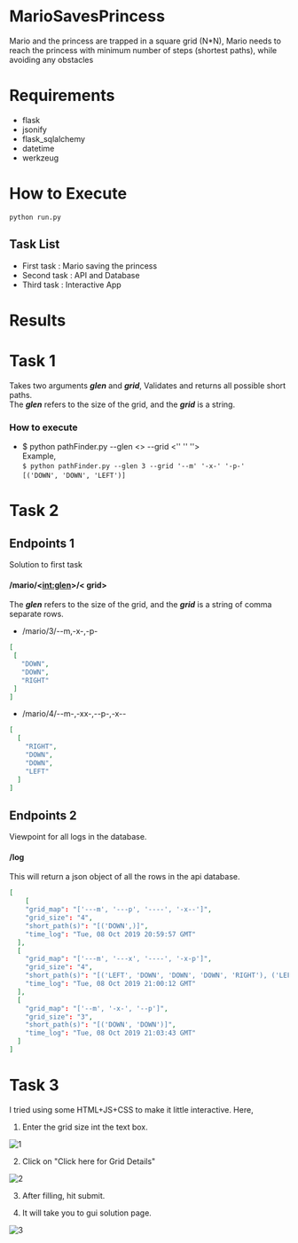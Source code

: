 # MarioSavesPrincess
Mario and the princess are trapped in a square grid (N*N), Mario needs to reach the princess with minimum number of steps (shortest paths), while avoiding any obstacles

# Requirements
- flask
- jsonify
- flask_sqlalchemy 
- datetime
- werkzeug

# How to Execute
```python run.py```<br/>

## Task List
- First task : Mario saving the princess
- Second task : API and Database
- Third task : Interactive App

# Results
# Task 1 
Takes two arguments ***glen*** and ***grid***, Validates and returns all possible short paths. </br>
The ***glen*** refers to the size of the grid, and the ***grid*** is a string.
### How to execute
* $ python pathFinder.py --glen <> --grid  <'' '' ''> </br>
Example, </br>
``` $ python pathFinder.py --glen 3 --grid '--m' '-x-' '-p-' ``` </br>
```[('DOWN', 'DOWN', 'LEFT')]```

# Task 2
## Endpoints 1
Solution to first task
#### /mario/<<int:glen>>/< grid>
The ***glen*** refers to the size of the grid, and the ***grid*** is a string of comma separate rows. <br/>

* /mario/3/--m,-x-,-p-
 ```json
[
  [
    "DOWN",  
    "DOWN", 
    "RIGHT"
  ]
]
```

* /mario/4/--m-,-xx-,--p-,-x--
```json
[
  [
    "RIGHT", 
    "DOWN", 
    "DOWN", 
    "LEFT"
  ]
]
```

## Endpoints 2
Viewpoint for all logs in the database.
#### /log
This will return a json object of all the rows in the api database.

```json
[
    [
    "grid_map": "['---m', '---p', '----', '-x--']", 
    "grid_size": "4", 
    "short_path(s)": "[('DOWN',)]", 
    "time_log": "Tue, 08 Oct 2019 20:59:57 GMT"
  ], 
  [
    "grid_map": "['---m', '---x', '----', '-x-p']", 
    "grid_size": "4", 
    "short_path(s)": "[('LEFT', 'DOWN', 'DOWN', 'DOWN', 'RIGHT'), ('LEFT', 'DOWN', 'DOWN', 'RIGHT', 'DOWN')]", 
    "time_log": "Tue, 08 Oct 2019 21:00:12 GMT"
  ], 
  [
    "grid_map": "['--m', '-x-', '--p']", 
    "grid_size": "3", 
    "short_path(s)": "[('DOWN', 'DOWN')]", 
    "time_log": "Tue, 08 Oct 2019 21:03:43 GMT"
  ]
]
``` 

# Task 3
I tried using some HTML+JS+CSS to make it little interactive.
Here, 
1. Enter the grid size int the text box.

![1](https://user-images.githubusercontent.com/45611729/66444501-62055f00-ea3b-11e9-8c6f-b94749403b5e.PNG)

2. Click on "Click here for Grid Details"

![2](https://user-images.githubusercontent.com/45611729/66444583-ab55ae80-ea3b-11e9-8655-b588d53307a6.PNG)

3. After filling, hit submit.

4. It will take you to gui solution page.

![3](https://user-images.githubusercontent.com/45611729/66444614-c58f8c80-ea3b-11e9-8c1c-aefa7d4da0ba.PNG)

